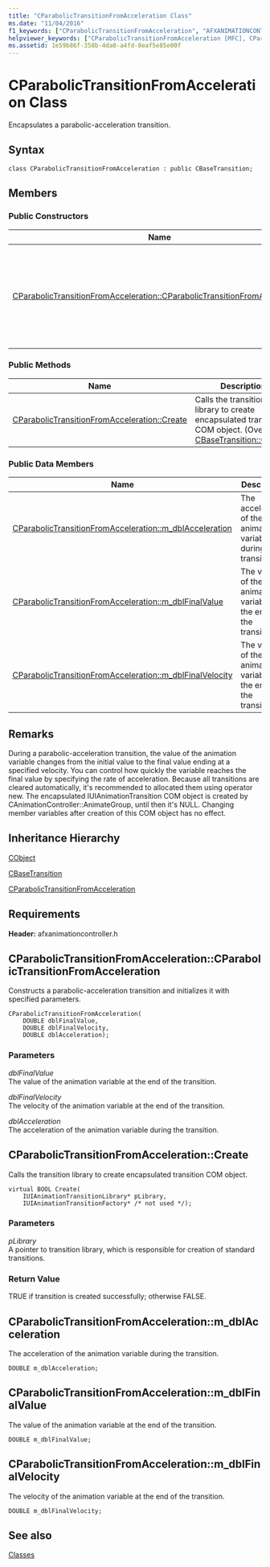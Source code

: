 ```yaml
---
title: "CParabolicTransitionFromAcceleration Class"
ms.date: "11/04/2016"
f1_keywords: ["CParabolicTransitionFromAcceleration", "AFXANIMATIONCONTROLLER/CParabolicTransitionFromAcceleration", "AFXANIMATIONCONTROLLER/CParabolicTransitionFromAcceleration::CParabolicTransitionFromAcceleration", "AFXANIMATIONCONTROLLER/CParabolicTransitionFromAcceleration::Create", "AFXANIMATIONCONTROLLER/CParabolicTransitionFromAcceleration::m_dblAcceleration", "AFXANIMATIONCONTROLLER/CParabolicTransitionFromAcceleration::m_dblFinalValue", "AFXANIMATIONCONTROLLER/CParabolicTransitionFromAcceleration::m_dblFinalVelocity"]
helpviewer_keywords: ["CParabolicTransitionFromAcceleration [MFC], CParabolicTransitionFromAcceleration", "CParabolicTransitionFromAcceleration [MFC], Create", "CParabolicTransitionFromAcceleration [MFC], m_dblAcceleration", "CParabolicTransitionFromAcceleration [MFC], m_dblFinalValue", "CParabolicTransitionFromAcceleration [MFC], m_dblFinalVelocity"]
ms.assetid: 1e59b86f-358b-4da0-a4fd-8eaf5e85e00f
---
```

# CParabolicTransitionFromAcceleration Class

Encapsulates a parabolic-acceleration transition.

## Syntax

```
class CParabolicTransitionFromAcceleration : public CBaseTransition;
```

## Members

### Public Constructors

|Name|Description|
|----------|-----------------|
|[CParabolicTransitionFromAcceleration::CParabolicTransitionFromAcceleration](#cparabolictransitionfromacceleration)|Constructs a parabolic-acceleration transition and initializes it with specified parameters.|

### Public Methods

|Name|Description|
|----------|-----------------|
|[CParabolicTransitionFromAcceleration::Create](#create)|Calls the transition library to create encapsulated transition COM object. (Overrides [CBaseTransition::Create](../../mfc/reference/cbasetransition-class.md#create).)|

### Public Data Members

|Name|Description|
|----------|-----------------|
|[CParabolicTransitionFromAcceleration::m_dblAcceleration](#m_dblacceleration)|The acceleration of the animation variable during the transition.|
|[CParabolicTransitionFromAcceleration::m_dblFinalValue](#m_dblfinalvalue)|The value of the animation variable at the end of the transition.|
|[CParabolicTransitionFromAcceleration::m_dblFinalVelocity](#m_dblfinalvelocity)|The velocity of the animation variable at the end of the transition.|

## Remarks

During a parabolic-acceleration transition, the value of the animation variable changes from the initial value to the final value ending at a specified velocity. You can control how quickly the variable reaches the final value by specifying the rate of acceleration. Because all transitions are cleared automatically, it's recommended to allocated them using operator new. The encapsulated IUIAnimationTransition COM object is created by CAnimationController::AnimateGroup, until then it's NULL. Changing member variables after creation of this COM object has no effect.

## Inheritance Hierarchy

[CObject](../../mfc/reference/cobject-class.md)

[CBaseTransition](../../mfc/reference/cbasetransition-class.md)

[CParabolicTransitionFromAcceleration](../../mfc/reference/cparabolictransitionfromacceleration-class.md)

## Requirements

**Header:** afxanimationcontroller.h

## <a name="cparabolictransitionfromacceleration"></a>  CParabolicTransitionFromAcceleration::CParabolicTransitionFromAcceleration

Constructs a parabolic-acceleration transition and initializes it with specified parameters.

```
CParabolicTransitionFromAcceleration(
    DOUBLE dblFinalValue,
    DOUBLE dblFinalVelocity,
    DOUBLE dblAcceleration);
```

### Parameters

*dblFinalValue*<br/>
The value of the animation variable at the end of the transition.

*dblFinalVelocity*<br/>
The velocity of the animation variable at the end of the transition.

*dblAcceleration*<br/>
The acceleration of the animation variable during the transition.

## <a name="create"></a>  CParabolicTransitionFromAcceleration::Create

Calls the transition library to create encapsulated transition COM object.

```
virtual BOOL Create(
    IUIAnimationTransitionLibrary* pLibrary,
    IUIAnimationTransitionFactory* /* not used */);
```

### Parameters

*pLibrary*<br/>
A pointer to transition library, which is responsible for creation of standard transitions.

### Return Value

TRUE if transition is created successfully; otherwise FALSE.

## <a name="m_dblacceleration"></a>  CParabolicTransitionFromAcceleration::m_dblAcceleration

The acceleration of the animation variable during the transition.

```
DOUBLE m_dblAcceleration;
```

## <a name="m_dblfinalvalue"></a>  CParabolicTransitionFromAcceleration::m_dblFinalValue

The value of the animation variable at the end of the transition.

```
DOUBLE m_dblFinalValue;
```

## <a name="m_dblfinalvelocity"></a>  CParabolicTransitionFromAcceleration::m_dblFinalVelocity

The velocity of the animation variable at the end of the transition.

```
DOUBLE m_dblFinalVelocity;
```

## See also

[Classes](../../mfc/reference/mfc-classes.md)
